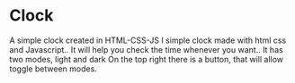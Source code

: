 # Clock
A simple clock created in HTML-CSS-JS
I simple clock made with html css and Javascript..
It will help you check the time whenever you want..
It has two modes, light and dark
On the top right there is a button, that will allow toggle between modes.
